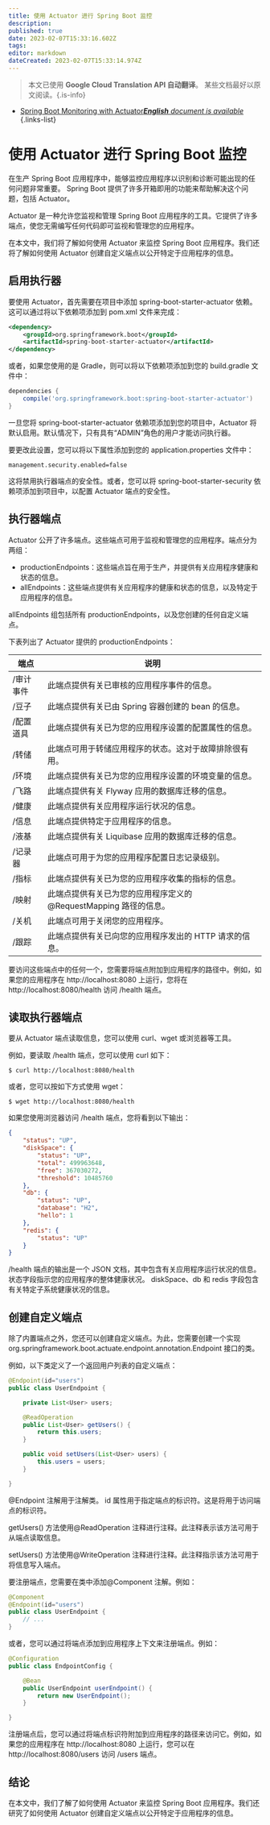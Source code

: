 ```yaml
---
title: 使用 Actuator 进行 Spring Boot 监控
description: 
published: true
date: 2023-02-07T15:33:16.602Z
tags: 
editor: markdown
dateCreated: 2023-02-07T15:33:14.974Z
---
```


> 本文已使用 **Google Cloud Translation API 自动翻译**。
某些文档最好以原文阅读。{.is-info}



- [Spring Boot Monitoring with Actuator***English** document is available*](/en/Knowledge-base/Spring-Boot/spring-boot-monitoring-with-actuator)
{.links-list}


# 使用 Actuator 进行 Spring Boot 监控

在生产 Spring Boot 应用程序中，能够监控应用程序以识别和诊断可能出现的任何问题非常重要。 Spring Boot 提供了许多开箱即用的功能来帮助解决这个问题，包括 Actuator。

Actuator 是一种允许您监视和管理 Spring Boot 应用程序的工具。它提供了许多端点，使您无需编写任何代码即可监视和管理您的应用程序。

在本文中，我们将了解如何使用 Actuator 来监控 Spring Boot 应用程序。我们还将了解如何使用 Actuator 创建自定义端点以公开特定于应用程序的信息。

## 启用执行器

要使用 Actuator，首先需要在项目中添加 spring-boot-starter-actuator 依赖。这可以通过将以下依赖项添加到 pom.xml 文件来完成：

```xml
<dependency>
    <groupId>org.springframework.boot</groupId>
    <artifactId>spring-boot-starter-actuator</artifactId>
</dependency>
```

或者，如果您使用的是 Gradle，则可以将以下依赖项添加到您的 build.gradle 文件中：

```groovy
dependencies {
    compile('org.springframework.boot:spring-boot-starter-actuator')
}
```

一旦您将 spring-boot-starter-actuator 依赖项添加到您的项目中，Actuator 将默认启用。默认情况下，只有具有“ADMIN”角色的用户才能访问执行器。

要更改此设置，您可以将以下属性添加到您的 application.properties 文件中：

```properties
management.security.enabled=false
```

这将禁用执行器端点的安全性。或者，您可以将 spring-boot-starter-security 依赖项添加到项目中，以配置 Actuator 端点的安全性。

## 执行器端点

Actuator 公开了许多端点。这些端点可用于监视和管理您的应用程序。端点分为两组：

* productionEndpoints：这些端点旨在用于生产，并提供有关应用程序健康和状态的信息。
* allEndpoints：这些端点提供有关应用程序的健康和状态的信息，以及特定于应用程序的信息。

allEndpoints 组包括所有 productionEndpoints，以及您创建的任何自定义端点。

下表列出了 Actuator 提供的 productionEndpoints：

|端点 |说明 |
| --- | --- |
| /审计事件|此端点提供有关已审核的应用程序事件的信息。 |
| /豆子 |此端点提供有关已由 Spring 容器创建的 bean 的信息。 |
| /配置道具 |此端点提供有关已为您的应用程序设置的配置属性的信息。 |
| /转储 |此端点可用于转储应用程序的状态。这对于故障排除很有用。 |
| /环境 |此端点提供有关已为您的应用程序设置的环境变量的信息。 |
| /飞路 |此端点提供有关 Flyway 应用的数据库迁移的信息。 |
| /健康 |此端点提供有关应用程序运行状况的信息。 |
| /信息 |此端点提供特定于应用程序的信息。 |
| /液基 |此端点提供有关 Liquibase 应用的数据库迁移的信息。 |
| /记录器 |此端点可用于为您的应用程序配置日志记录级别。 |
| /指标 |此端点提供有关已为您的应用程序收集的指标的信息。 |
| /映射|此端点提供有关已为您的应用程序定义的 @RequestMapping 路径的信息。 |
| /关机|此端点可用于关闭您的应用程序。 |
| /跟踪 |此端点提供有关已向您的应用程序发出的 HTTP 请求的信息。 |

要访问这些端点中的任何一个，您需要将端点附加到应用程序的路径中。例如，如果您的应用程序在 http://localhost:8080 上运行，您将在 http://localhost:8080/health 访问 /health 端点。

## 读取执行器端点

要从 Actuator 端点读取信息，您可以使用 curl、wget 或浏览器等工具。

例如，要读取 /health 端点，您可以使用 curl 如下：

```
$ curl http://localhost:8080/health
```

或者，您可以按如下方式使用 wget：

```
$ wget http://localhost:8080/health
```

如果您使用浏览器访问 /health 端点，您将看到以下输出：

```json
{
    "status": "UP",
    "diskSpace": {
        "status": "UP",
        "total": 499963648,
        "free": 367030272,
        "threshold": 10485760
    },
    "db": {
        "status": "UP",
        "database": "H2",
        "hello": 1
    },
    "redis": {
        "status": "UP"
    }
}
```

/health 端点的输出是一个 JSON 文档，其中包含有关应用程序运行状况的信息。状态字段指示您的应用程序的整体健康状况。 diskSpace、db 和 redis 字段包含有关特定子系统健康状况的信息。

## 创建自定义端点

除了内置端点之外，您还可以创建自定义端点。为此，您需要创建一个实现 org.springframework.boot.actuate.endpoint.annotation.Endpoint 接口的类。

例如，以下类定义了一个返回用户列表的自定义端点：

```java
@Endpoint(id="users")
public class UserEndpoint {

    private List<User> users;

    @ReadOperation
    public List<User> getUsers() {
        return this.users;
    }

    public void setUsers(List<User> users) {
        this.users = users;
    }

}
```

@Endpoint 注解用于注解类。 id 属性用于指定端点的标识符。这是将用于访问端点的标识符。

getUsers() 方法使用@ReadOperation 注释进行注释。此注释表示该方法可用于从端点读取信息。

setUsers() 方法使用@WriteOperation 注释进行注释。此注释指示该方法可用于将信息写入端点。

要注册端点，您需要在类中添加@Component 注解。例如：

```java
@Component
@Endpoint(id="users")
public class UserEndpoint {
    // ...
}
```

或者，您可以通过将端点添加到应用程序上下文来注册端点。例如：

```java
@Configuration
public class EndpointConfig {

    @Bean
    public UserEndpoint userEndpoint() {
        return new UserEndpoint();
    }

}
```

注册端点后，您可以通过将端点标识符附加到应用程序的路径来访问它。例如，如果您的应用程序在 http://localhost:8080 上运行，您可以在 http://localhost:8080/users 访问 /users 端点。

## 结论

在本文中，我们了解了如何使用 Actuator 来监控 Spring Boot 应用程序。我们还研究了如何使用 Actuator 创建自定义端点以公开特定于应用程序的信息。